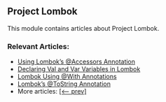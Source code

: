 ## Project Lombok

This module contains articles about Project Lombok.

### Relevant Articles:

- [Using Lombok’s @Accessors Annotation](https://www.baeldung.com/lombok-accessors)
- [Declaring Val and Var Variables in Lombok](https://www.baeldung.com/java-lombok-val-var)
- [Lombok Using @With Annotations](https://www.baeldung.com/lombok-with-annotations)
- [Lombok’s @ToString Annotation](https://www.baeldung.com/lombok-tostring)
- More articles: [[<-- prev]](../lombok)
